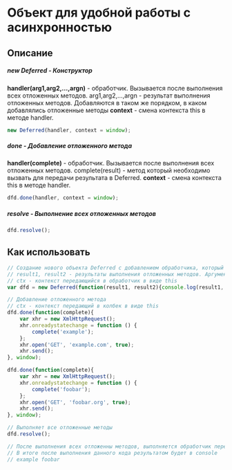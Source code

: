 Объект для удобной работы с асинхронностью
========

Описание
--------

##### new Deferred - Конструктор
**handler(arg1,arg2,...,argn)** - обработчик. Вызывается после выполнения всех отложенных методов.
arg1,arg2,...,argn - результат выполнения отложенных методов. Добавляются в таком же порядком, в каком добавлялись отложенные методы
**context** - смена контекста this в методе handler.
```javascript
new Deferred(handler, context = window);
```

##### done - Добавление отложенного метода
**handler(complete)** - обработчик. Вызывается после выполнения всех отложенных методов.
complete(result) - метод который необходимо вызвать для передачи результата в Deferred.
**context** - смена контекста this в методе handler.
```javascript
dfd.done(handler, context = window);
```

##### resolve - Выполнение всех отложенных методов
```javascript
dfd.resolve();
```

Как использовать
--------

```javascript
// Создание нового объекта Deferred с добавлением обработчика, который вызовится после выполнения всех отложенных методов.
// result1, result2 - результаты выполнения отложенных методов. Аргументы передаются в порядке добавления отложенных методов
// ctx - контекст передающийся в обработчик в виде this
var dfd = new Deferred(function(result1, result2){console.log(result1, result2);}, window);

// Добавление отложенного метода
// ctx - контекст передающий в колбек в виде this
dfd.done(function(complete){
    var xhr = new XmlHttpRequest();
    xhr.onreadystatechange = function () {
        complete('example');
    };
    xhr.open('GET', 'example.com', true);
    xhr.send();
}, window);

dfd.done(function(complete){
    var xhr = new XmlHttpRequest();
    xhr.onreadystatechange = function () {
        complete('foobar');
    };
    xhr.open('GET', 'foobar.org', true);
    xhr.send();
}, window);

// Выполняет все отложенные методы
dfd.resolve();

// После выполнения всех отложенны методов, выполняется обработчик переданный в Deferred, в который передаются результаты выполнения отложенных методов.
// В итоге после выполнения данного кода результатом будет в console
// example foobar
```
